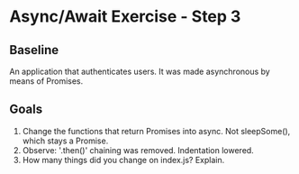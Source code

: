# Async/Await Exercise - Step 3

## Baseline

An application that authenticates users.
It was made asynchronous by means of Promises.

## Goals

1. Change the functions that return Promises into async. Not sleepSome(), which stays a Promise.
2. Observe: '.then()' chaining was removed. Indentation lowered.
3. How many things did you change on index.js? Explain.
